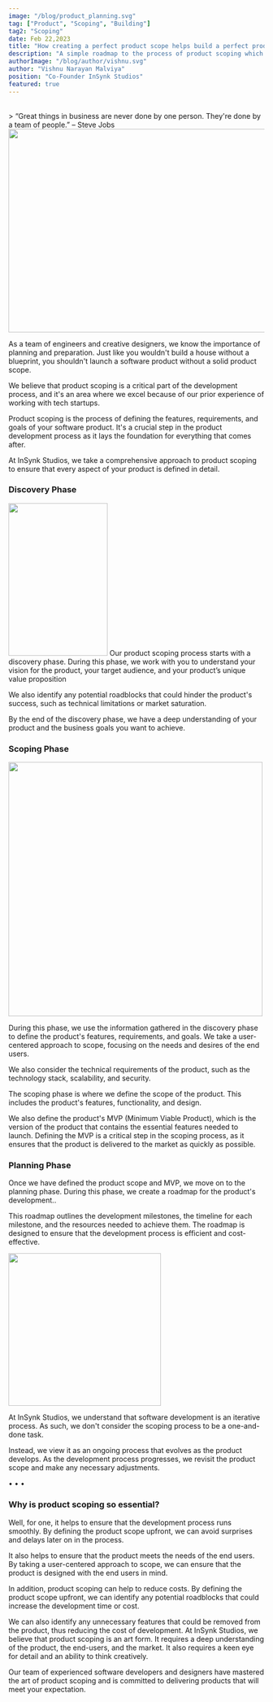 ```yaml
---
image: "/blog/product_planning.svg"
tag: ["Product", "Scoping", "Building"]
tag2: "Scoping"
date: Feb 22,2023
title: "How creating a perfect product scope helps build a perfect product"
description: "A simple roadmap to the process of product scoping which you can easily incorporate in your organization’s workflow"
authorImage: "/blog/author/vishnu.svg"
author: "Vishnu Narayan Malviya"
position: "Co-Founder InSynk Studios"
featured: true
---
```


<br/>
> “Great things in business are never done by one person. They're done by a team of people.”
– Steve Jobs
<br/>

<div className="flex justify-center">
<img src="/blog/product_planning.svg" width="600" height="400"/>
</div>

As a team of engineers and creative designers, we know the importance of planning and preparation. Just like you wouldn't build a house without a blueprint, you shouldn't launch a software product without a solid product scope.

We believe that product scoping is a critical part of the development process, and it's an area where we excel because of our prior experience of working with tech startups.

Product scoping is the process of defining the features, requirements, and goals of your software product. It's a crucial step in the product development process as it lays the foundation for everything that comes after.

At InSynk Studios, we take a comprehensive approach to product scoping to ensure that every aspect of your product is defined in detail.

### Discovery Phase

<div className="flex flex-row justify-between gap-7">
<img src="/blog/discovery_phase.svg" width="195" height="300"/>

<span>
Our product scoping process starts with a discovery phase. During this phase, we work with you to understand your vision for the product, your target audience, and your product’s unique value proposition

We also identify any potential roadblocks that could hinder the product's success, such as technical limitations or market saturation.

By the end of the discovery phase, we have a deep understanding of your product and the business goals you want to achieve.
</span>

</div>

### Scoping Phase

<div className="flex justify-center">
<img src="/blog/scoping_phase.svg" width="500" height="500"/>
</div>

During this phase, we use the information gathered in the discovery phase to define the product's features, requirements, and goals. We take a user-centered approach to scope, focusing on the needs and desires of the end users.

We also consider the technical requirements of the product, such as the technology stack, scalability, and security.

The scoping phase is where we define the scope of the product. This includes the product's features, functionality, and design.

We also define the product's MVP (Minimum Viable Product), which is the version of the product that contains the essential features needed to launch. Defining the MVP is a critical step in the scoping process, as it ensures that the product is delivered to the market as quickly as possible.

### Planning Phase

Once we have defined the product scope and MVP, we move on to the planning phase. During this phase, we create a roadmap for the product's development..

This roadmap outlines the development milestones, the timeline for each milestone, and the resources needed to achieve them. The roadmap is designed to ensure that the development process is efficient and cost-effective.

<div className="flex justify-center">
<img src="/blog/planning_phase.svg" width="300" height="300"/>
</div>

At InSynk Studios, we understand that software development is an iterative process. As such, we don't consider the scoping process to be a one-and-done task.

Instead, we view it as an ongoing process that evolves as the product develops. As the development process progresses, we revisit the product scope and make any necessary adjustments.

<span className="flex justify-center text-5xl">• • •</span>

<h3 className="flex justify-center">Why is product scoping so essential?</h3>

Well, for one, it helps to ensure that the development process runs smoothly. By defining the product scope upfront, we can avoid surprises and delays later on in the process.

It also helps to ensure that the product meets the needs of the end users. By taking a user-centered approach to scope, we can ensure that the product is designed with the end users in mind.

In addition, product scoping can help to reduce costs. By defining the product scope upfront, we can identify any potential roadblocks that could increase the development time or cost.

We can also identify any unnecessary features that could be removed from the product, thus reducing the cost of development.
At InSynk Studios, we believe that product scoping is an art form. It requires a deep understanding of the product, the end-users, and the market. It also requires a keen eye for detail and an ability to think creatively.

Our team of experienced software developers and designers have mastered the art of product scoping and is committed to delivering products that will meet your expectation.
